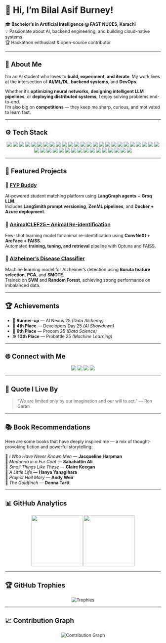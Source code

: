 <!-- Header Banner -->
<!-- <p align="center">
  <img src="assets/banner_ai.png" alt="Bilal Asif Burney Banner" width="100%">
</p> -->

# 👋 Hi, I’m Bilal Asif Burney!

🎓 **Bachelor’s in Artificial Intelligence @ FAST NUCES, Karachi**  
💡 Passionate about AI, backend engineering, and building cloud-native systems  
🏆 Hackathon enthusiast & open-source contributor  

---

## 💬 About Me
I’m an AI student who loves to **build, experiment, and iterate**. My work lives at the intersection of **AI/ML/DL**, **backend systems**, and **DevOps**.  

Whether it’s **optimizing neural networks**, **designing intelligent LLM pipelines**, or **deploying distributed systems**, I enjoy solving problems end-to-end.  
I’m also big on **competitions** — they keep me sharp, curious, and motivated to learn fast.

---

## ⚙️ Tech Stack

<p align="center">

  <!-- 🧠 Languages -->
  <img src="https://img.shields.io/badge/Python-3776AB?style=for-the-badge&logo=python&logoColor=white" />
  <img src="https://img.shields.io/badge/C-00599C?style=for-the-badge&logo=c&logoColor=white" />
  <img src="https://img.shields.io/badge/C++-00599C?style=for-the-badge&logo=cplusplus&logoColor=white" />
  <img src="https://img.shields.io/badge/JavaScript-F7DF1E?style=for-the-badge&logo=javascript&logoColor=black" />
  <img src="https://img.shields.io/badge/SQL-336791?style=for-the-badge&logo=postgresql&logoColor=white" />

  <!-- 🗄️ Databases -->
  <img src="https://img.shields.io/badge/PostgreSQL-4169E1?style=for-the-badge&logo=postgresql&logoColor=white" />
  <img src="https://img.shields.io/badge/MySQL-4479A1?style=for-the-badge&logo=mysql&logoColor=white" />
  <img src="https://img.shields.io/badge/MongoDB-47A248?style=for-the-badge&logo=mongodb&logoColor=white" />

  <!-- ⚙️ Backend Frameworks -->
  <img src="https://img.shields.io/badge/Flask-000000?style=for-the-badge&logo=flask&logoColor=white" />
  <img src="https://img.shields.io/badge/FastAPI-009688?style=for-the-badge&logo=fastapi&logoColor=white" />
  <img src="https://img.shields.io/badge/Express.js-404D59?style=for-the-badge&logo=express&logoColor=white" />
  <img src="https://img.shields.io/badge/Node.js-43853D?style=for-the-badge&logo=node-dot-js&logoColor=white" />

  <!-- 🔄 ORM / Caching / Query -->
  <img src="https://img.shields.io/badge/SQLAlchemy-D71F00?style=for-the-badge&logo=python&logoColor=white" />
  <img src="https://img.shields.io/badge/Redis-DC382D?style=for-the-badge&logo=redis&logoColor=white" />

  <!-- 🎨 Frontend -->
  <img src="https://img.shields.io/badge/React-20232A?style=for-the-badge&logo=react&logoColor=61DAFB" />
  <img src="https://img.shields.io/badge/Tailwind_CSS-06B6D4?style=for-the-badge&logo=tailwind-css&logoColor=white" />

  <!-- 🤖 AI / ML / DL -->
  <img src="https://img.shields.io/badge/Scikit--learn-F7931E?style=for-the-badge&logo=scikitlearn&logoColor=white" />
  <img src="https://img.shields.io/badge/TensorFlow-FF6F00?style=for-the-badge&logo=tensorflow&logoColor=white" />
  <img src="https://img.shields.io/badge/PyTorch-EE4C2C?style=for-the-badge&logo=pytorch&logoColor=white" />
  <img src="https://img.shields.io/badge/NumPy-013243?style=for-the-badge&logo=numpy&logoColor=white" />
  <img src="https://img.shields.io/badge/Pandas-150458?style=for-the-badge&logo=pandas&logoColor=white" />
  <img src="https://img.shields.io/badge/Matplotlib-11557C?style=for-the-badge&logo=plotly&logoColor=white" />
  <img src="https://img.shields.io/badge/Seaborn-4C72B0?style=for-the-badge&logo=python&logoColor=white" />
  <img src="https://img.shields.io/badge/Optuna-7B68EE?style=for-the-badge&logo=python&logoColor=white" />
  <img src="https://img.shields.io/badge/SpaCy-09A3D5?style=for-the-badge&logo=spacy&logoColor=white" />
  <img src="https://img.shields.io/badge/NLTK-154360?style=for-the-badge&logo=python&logoColor=white" />
  <img src="https://img.shields.io/badge/OpenCV-27338E?style=for-the-badge&logo=opencv&logoColor=white" />
  <img src="https://img.shields.io/badge/Pillow-76B900?style=for-the-badge&logo=python&logoColor=white" />
  <img src="https://img.shields.io/badge/FAISS-0052CC?style=for-the-badge&logo=meta&logoColor=white" />
  <img src="https://img.shields.io/badge/ArcFace-FF007F?style=for-the-badge&logo=ai&logoColor=white" />
  <img src="https://img.shields.io/badge/Siamese_Network-800080?style=for-the-badge&logo=neuralink&logoColor=white" />
  <img src="https://img.shields.io/badge/Prototypical_Network-FF8C00?style=for-the-badge&logo=neuralink&logoColor=white" />

  <!-- 🧩 LLM / GenAI -->
  <img src="https://img.shields.io/badge/LangChain-000000?style=for-the-badge&logo=chainlink&logoColor=white" />
  <img src="https://img.shields.io/badge/LangGraph-1E90FF?style=for-the-badge&logo=graph&logoColor=white" />
  <img src="https://img.shields.io/badge/LangSmith-FF1493?style=for-the-badge&logo=openai&logoColor=white" />
  <img src="https://img.shields.io/badge/ZenML-EE7C37?style=for-the-badge&logo=zenodo&logoColor=white" />
  <img src="https://img.shields.io/badge/Groq_LLM-00B2FF?style=for-the-badge&logo=groq&logoColor=white" />

  <!-- ☁️ DevOps / Cloud -->
  <img src="https://img.shields.io/badge/Docker-2496ED?style=for-the-badge&logo=docker&logoColor=white" />
  <img src="https://img.shields.io/badge/Azure_Container_Apps-0078D4?style=for-the-badge&logo=microsoft-azure&logoColor=white" />
  <img src="https://img.shields.io/badge/GitHub_Actions-2088FF?style=for-the-badge&logo=github-actions&logoColor=white" />
  <img src="https://img.shields.io/badge/Git-F05032?style=for-the-badge&logo=git&logoColor=white" />

</p>

---

## 📂 Featured Projects

### 🧭 [FYP Buddy](https://github.com/BilalAsifB/fyp_buddy)
AI-powered student matching platform using **LangGraph agents** + **Groq LLM**.  
Includes **LangSmith prompt versioning**, **ZenML pipelines**, and **Docker + Azure deployment**.

### 🐾 [AnimalCLEF25 – Animal Re-identification](https://github.com/BilalAsifB/BilalAsifB-AnimalCLEF25-Animal_Reidentification)
Few-shot learning model for animal re-identification using **ConvNeXt + ArcFace + FAISS**.  
Automated **training, tuning, and retrieval** pipeline with Optuna and FAISS.

### 🧬 [Alzheimer’s Disease Classifier](https://github.com/BilalAsifB/alzheimers_disease_classification)
Machine learning model for Alzheimer’s detection using **Boruta feature selection**, **PCA**, and **SMOTE**.  
Trained on **SVM** and **Random Forest**, achieving strong performance on imbalanced data.

---

## 🏆 Achievements
- 🥈 **Runner-up** — AI Nexus 25 *(Data Alchemy)*  
- 🏅 **4th Place** — Developers Day 25 *(AI Showdown)*  
- 🧠 **6th Place** — Procom 25 *(Data Science)*  
- ⚙️ **10th Place** — Probattle 25 *(Machine Learning)*  

---

## 🌐 Connect with Me
<p align="center">
  <a href="https://www.linkedin.com/in/bilal-asif-burney-94a194218"><img src="https://img.shields.io/badge/LinkedIn-0077B5?style=for-the-badge&logo=linkedin&logoColor=white"/></a>
  <a href="https://github.com/BilalAsifB"><img src="https://img.shields.io/badge/GitHub-100000?style=for-the-badge&logo=github&logoColor=white"/></a>
  <a href="https://www.hackerrank.com/profile/bilalburney14"><img src="https://img.shields.io/badge/HackerRank-2EC866?style=for-the-badge&logo=hackerrank&logoColor=white"/></a>
  <a href="mailto:bilalburney14@gmail.com"><img src="https://img.shields.io/badge/Email-D14836?style=for-the-badge&logo=gmail&logoColor=white"/></a>
</p>

---

## 💭 Quote I Live By
> “We are limited only by our imagination and our will to act.” — Ron Garan

---

## 📚 Book Recommendations

Here are some books that have deeply inspired me — a mix of thought-provoking fiction and powerful storytelling:

📘 *I Who Have Never Known Men* — **Jacqueline Harpman**  
📕 *Madonna in a Fur Coat* — **Sabahattin Ali**  
📗 *Small Things Like These* — **Claire Keegan**  
📙 *A Little Life* — **Hanya Yanagihara**  
📘 *Project Hail Mary* — **Andy Weir**  
📕 *The Goldfinch* — **Donna Tartt**

---

## 📊 GitHub Analytics

<p align="center">
  <img src="https://github-readme-stats.vercel.app/api?username=BilalAsifB&show_icons=true&theme=radical" height="165" />
  <img src="https://github-readme-stats.vercel.app/api/top-langs/?username=BilalAsifB&layout=compact&theme=radical" height="165" />
</p>

---

## 🏆 GitHub Trophies
<p align="center">
  <img src="https://github-profile-trophy.vercel.app/?username=BilalAsifB&theme=radical&row=1&column=6" alt="Trophies"/>
</p>

---

## 📈 Contribution Graph
<p align="center">
  <img src="https://github-readme-activity-graph.vercel.app/graph?username=BilalAsifB&theme=react-dark" alt="Contribution Graph"/>
</p>
